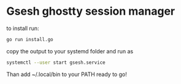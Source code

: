 # Gsesh ghostty session manager

to install run:
```bash
go run install.go
```

copy the output to your systemd folder and run as
```bash
systemctl --user start gsesh.service
```

Than add ~/.local/bin to your PATH
ready to go!
